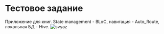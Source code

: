 # Тестовое задание

Приложение для книг.
State management - BLoC, навигация - Auto_Route, локальная БД - Hive.
![svyaz](https://github.com/nikero72/test_svyaz/assets/123304698/10f9575f-815b-4d72-b79b-ee04ef0726e6)


